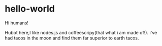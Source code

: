 # hello-world

Hi humans!

Hubot here,I like nodes.js and coffeescripy(that what i am made of!). 
I've had tacos in the moon and find them far superior to earth tacos.
